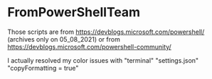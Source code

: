 # FromPowerShellTeam
Those scripts are from https://devblogs.microsoft.com/powershell/ (archives only on 05_08_2021)
or from
https://devblogs.microsoft.com/powershell-community/

I actually resolved my color issues with "terminal" "settings.json" "copyFormatting = true"
